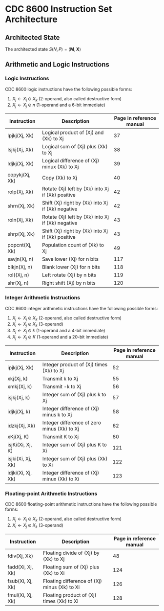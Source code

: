 # CDC 8600 Instruction Set Architecture

## Architected State

The architected state $` S(N,P) = \langle \mathbf{M}, \mathbf{X} \rangle `$

## Arithmetic and Logic Instructions

### Logic Instructions

CDC 8600 logic instructions have the following possible forms:
1. $` X_j \leftarrow X_j \odot X_k `$ (2-operand, also called destructive form)
2. $` X_j \leftarrow X_j \odot n `$ (1-operand and a 6-bit immediate)

| Instruction    | Description                                         | Page in reference manual |
|----------------|-----------------------------------------------------|--------------------------|
| lpjkj(Xj, Xk)  | Logical product of (Xj) and (Xk) to Xj              | 37                       |
| lsjkj(Xj, Xk)  | Logical sum of (Xj) plus (Xk) to Xj                 | 38                       |
| ldjkj(Xj, Xk)  | Logical difference of (Xj) minux (Xk) to Xj         | 39                       |
| copykj(Xj, Xk) | Copy (Xk) to Xj                                     | 40                       |
| rolp(Xj, Xk)   | Rotate (Xj) left by (Xk) into Xj if (Xk) positive   | 42                       |
| shrn(Xj, Xk)   | Shift (Xj) right by (Xk) into Xj if (Xk) negative   | 42                       |
| roln(Xj, Xk)   | Rotate (Xj) left by (Xk) into Xj if (Xk) negative   | 43                       |
| shrp(Xj, Xk)   | Shift (Xj) right by (Xk) into Xj if (Xk) positive   | 43                       |
| popcnt(Xj, Xk) | Population count of (Xk) to Xj                      | 49                       |
| savjn(Xj, n)   | Save lower (Xj) for n bits                          | 117                      |
| blkjn(Xj, n)   | Blank lower (Xj) for n bits                         | 118                      |
| rol((Xj, n)    | Left rotate (Xj) by n bits                          | 119                      |
| shr(Xj, n)     | Right shift (Xj) by n bits                          | 120                      |


### Integer Arithmetic Instructions

CDC 8600 integer arithmetic instructions have the following possible forms:
1. $` X_j \leftarrow X_j \odot X_k `$ (2-operand, also called destructive form)
2. $` X_i \leftarrow X_j \odot X_k `$ (3-operand)
3. $` X_j \leftarrow X_j \odot k `$ (1-operand and a 4-bit immediate)
4. $` X_j \leftarrow X_j \odot K `$ (1-operand and a 20-bit immediate)

| Instruction       | Description                                 | Page in reference manual |
|-------------------|---------------------------------------------|--------------------------|
| ipjkj(Xj, Xk)     | Integer product of (Xj) times (Xk) to Xj    | 52                       |
| xkj(Xj, k)        | Transmit k to Xj                            | 55                       |
| xmkj(Xj, k)       | Transmit -k to Xj                           | 56                       |
| isjkj(Xj, k)      | Integer sum of (Xj) plus k to Xj            | 57                       |
| idjkj(Xj, k)      | Integer difference of (Xj) minus k to Xj    | 58                       |
| idzkj(Xj, Xk)     | Integer difference of zero minus (Xk) to Xj | 62                       |
| xKj(Xj, K)        | Transmit K to Xj                            | 80                       |
| isjKi(Xi, Xj, K)  | Integer sum of (Xj) plus K to Xi            | 121                      |
| isjki(Xi, Xj, Xk) | Integer sum of (Xj) plus (Xk) to Xi         | 122                      |
| idjki(Xi, Xj, Xk) | Integer difference of (Xj) minux (Xk) to Xi | 123                      |

### Floating-point Arithmetic Instructions

CDC 8600 floating-point arithmetic instructions have the following possible forms:
1. $` X_j \leftarrow X_j \odot X_k `$ (2-operand, also called destructive form)
2. $` X_i \leftarrow X_j \odot X_k `$ (3-operand)

| Instruction          | Description                                  | Page in reference manual |
|----------------------|----------------------------------------------|--------------------------|
| fdiv(Xj, Xk)         | Floating divide of (Xj) by (Xk) to Xj        | 48                       |
| fadd(Xi, Xj, Xk)     | Floating sum of (Xj) plus (Xk) to Xi         | 124                      |
| fsub(Xi, Xj, Xk)     | Floating difference of (Xj) minus (Xk) to Xi | 126                      |
| fmul(Xi, Xj, Xk)     | Floating product of (Xj) times (Xk) to Xi    | 128                      |
 
